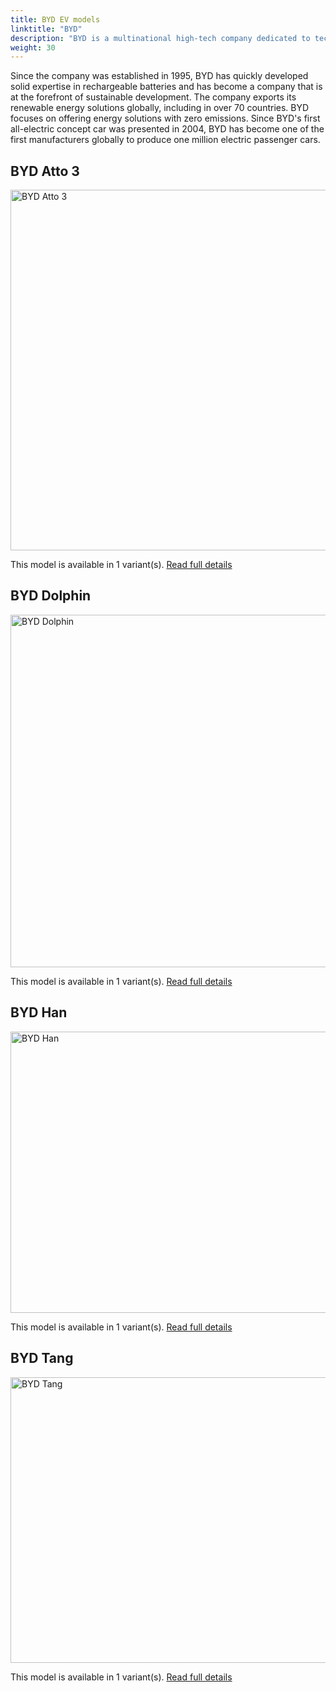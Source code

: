 ```yaml
---
title: BYD EV models
linktitle: "BYD"
description: "BYD is a multinational high-tech company dedicated to technological innovations for a better life. BYD operates in four industries, including automotive, electronics, new energy and rail. "
weight: 30
---
```

 Since the company was established in 1995, BYD has quickly developed solid expertise in rechargeable batteries and has become a company that is at the forefront of sustainable development. The company exports its renewable energy solutions globally, including in over 70 countries. BYD focuses on offering energy solutions with zero emissions. Since BYD's first all-electric concept car was presented in 2004, BYD has become one of the first manufacturers globally to produce one million electric passenger cars.


## BYD Atto 3

<a href="atto_3"><img src="https://media.evkx.net/multimedia/models/byd/atto_3/atto_3/main_1_st.jpg" width="800" height="577" alt="BYD Atto 3" ></a>

This model is available in 1 variant(s). 
[Read full details](atto_3/)

## BYD Dolphin

<a href="dolphin"><img src="https://media.evkx.net/multimedia/models/byd/dolphin/dolphin_60.4kwh/main_1_st.jpg" width="800" height="564" alt="BYD Dolphin" ></a>

This model is available in 1 variant(s). 
[Read full details](dolphin/)

## BYD Han

<a href="han"><img src="https://media.evkx.net/multimedia/models/byd/han/han/main_1_st.jpg" width="800" height="450" alt="BYD Han" ></a>

This model is available in 1 variant(s). 
[Read full details](han/)

## BYD Tang

<a href="tang"><img src="https://media.evkx.net/multimedia/models/byd/tang/tang_ev600/main_1_st.jpg" width="800" height="457" alt="BYD Tang" ></a>

This model is available in 1 variant(s). 
[Read full details](tang/)
